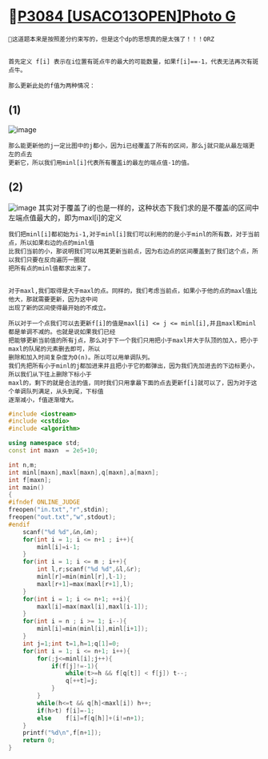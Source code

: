 # 🚄[P3084 [USACO13OPEN]Photo G](https://www.luogu.com.cn/problem/P3084)
    
    🏹这道题本来是按照差分约束写的，但是这个dp的思想真的是太强了！！！ORZ
    
    
    首先定义 f[i] 表示在i位置有斑点牛的最大的可能数量，如果f[i]==-1，代表无法再次有斑点牛。
    
    那么更新此处的f值为两种情况：
    
 ##  (1)    
![image](https://user-images.githubusercontent.com/92497177/141986793-aea4ce84-9160-4ece-966e-639a88ad09e2.png)  

    那么能更新他的j一定比图中的j都小，因为i已经覆盖了所有的区间，那么j就只能从最左端更左的点去
    更新它，所以我们用minl[i]代表所有覆盖i的最左的端点值-1的值。
##   (2)
![image](https://user-images.githubusercontent.com/92497177/141987330-7d5c6eba-0fc7-44b9-86e0-dae2a43cedcd.png)
    其实对于覆盖了i的也是一样的，这种状态下我们求的是不覆盖i的区间中左端点值最大的，即为maxl[i]的定义
    
    
    我们把minl[i]都初始为i-1,对于minl[i]我们可以利用的的是小于minl的所有数，对于当前点，所以如果右边的点的minl值
    比我们当前的小，那说明我们可以用其更新当前点，因为右边点的区间覆盖到了我们这个点，所以我们只要在反向遍历一圈就
    把所有点的minl值都求出来了。
    
    
    对于maxl,我们取得是大于maxl的点。同样的，我们考虑当前点，如果小于他的点的maxl值比他大，那就需要更新，因为这中间
    出现了新的区间使得最开始的不成立。
    
    所以对于一个点我们可以去更新f[i]的值是maxl[i] <= j <= minl[i],并且maxl和minl都是单调不减的。也就是说如果我们已经
    把能够更新当前值的所有j点，那么对于下一个我们只用把小于maxl并大于队顶的加入，把小于maxl的队尾的元素删去即可，所以
    删除和加入时间复杂度为O(n)。所以可以用单调队列。
    我们先把所有小于minl的j都加进来并且把小于它的都弹出，因为我们先加进去的下边标更小，所以我们从下往上删除下标小于
    maxl的，剩下的就是合法的值，同时我们只用拿最下面的点去更新f[i]就可以了，因为对于这个单调队列满足，从头到尾，下标值
    逐渐减小，f值逐渐增大。
```C++
#include <iostream>
#include <cstdio>
#include <algorithm>

using namespace std;
const int maxn  = 2e5+10;

int n,m;
int minl[maxn],maxl[maxn],q[maxn],a[maxn];
int f[maxn];
int main()
{
#ifndef ONLINE_JUDGE
freopen("in.txt","r",stdin);
freopen("out.txt","w",stdout);
#endif
    scanf("%d %d",&n,&m);
    for(int i = 1; i <= n+1 ; i++){
        minl[i]=i-1;
    }
    for(int i = 1; i <= m ; i++){
        int l,r;scanf("%d %d",&l,&r);
        minl[r]=min(minl[r],l-1);
        maxl[r+1]=max(maxl[r+1],l);
    }
    for(int i = 1; i <= n+1; ++i){
        maxl[i]=max(maxl[i],maxl[i-1]);
    }
    for(int i = n ; i >= 1; i--){
        minl[i]=min(minl[i],minl[i+1]);
    }
    int j=1;int t=1,h=1;q[1]=0;
    for(int i = 1; i <= n+1; i++){
        for(;j<=minl[i];j++){
            if(f[j]!=-1){
                while(t>=h && f[q[t]] < f[j]) t--;
                q[++t]=j;
            }
        }
        while(h<=t && q[h]<maxl[i]) h++;
        if(h>t) f[i]=-1;
        else    f[i]=f[q[h]]+(i!=n+1);
    }
    printf("%d\n",f[n+1]);
    return 0;
}
```
